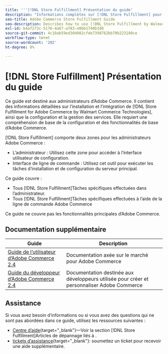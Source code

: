 ```yaml
---
title: '''[!DNL Store Fulfillment] Présentation du guide'
description: "Informations complètes sur [!DNL Store Fulfillment] pour les administrateurs Adobe Commerce, y compris l’installation et l’intégration."
seo-title: Adobe Commerce Store Fulfillment Guide
seo-description: Describes how to use [!DNL Store Fulfillment by Walmart Commerce Technologies] services with Adobe Commerce.
exl-id: b4af273c-5176-4a67-a783-e0bb1740b3d8
source-git-commit: 4c10ab59ed304002cfde7398762bb70b223180ce
workflow-type: tm+mt
source-wordcount: '202'
ht-degree: 0%

---
```


# [!DNL Store Fulfillment] Présentation du guide

Ce guide est destiné aux administrateurs d’Adobe Commerce. Il contient des informations détaillées sur l’installation et l’intégration de [!DNL Store Fulfillment for Adobe Commerce by Walmart Commerce Technologies], ainsi que la configuration et la gestion des services. Elle requiert une compréhension de base de la configuration et des fonctionnalités de base d’Adobe Commerce.

[!DNL Store Fulfillment] comporte deux zones pour les administrateurs Adobe Commerce :

* L’administrateur : Utilisez cette zone pour accéder à l’interface utilisateur de configuration.
* Interface de ligne de commande : Utilisez cet outil pour exécuter les tâches d’installation et de configuration du serveur principal.

Ce guide couvre :

* Tous [!DNL Store Fulfillment]Tâches spécifiques effectuées dans l’administrateur.
* Tous [!DNL Store Fulfillment]Tâches spécifiques effectuées à l’aide de la ligne de commande Adobe Commerce

Ce guide ne couvre pas les fonctionnalités principales d’Adobe Commerce.

## Documentation supplémentaire

| Guide | Description |
|-----------------------------------------------------------------------|----------------------------------------------------------------------------|
| [Guide de l’utilisateur d’Adobe Commerce 2.4](https://docs.magento.com/user-guide/) | Documentation axée sur le marché pour Adobe Commerce |
| [Guide du développeur d’Adobe Commerce 2.4](https://devdocs.magento.com/) | Documentation destinée aux développeurs utilisée pour créer et personnaliser Adobe Commerce |

## Assistance

Si vous avez besoin d’informations ou si vous avez des questions qui ne sont pas abordées dans ce guide, utilisez les ressources suivantes :

* [Centre d’aide](https://experienceleague.adobe.com/docs/commerce-knowledge-base/kb/help-center-guide/magento-help-center-user-guide.html#submit-ticket){target="_blank"}—Voir la section [!DNL Store Fulfillment]Articles de dépannage liés à .
* [tickets d’assistance](https://experienceleague.adobe.com/docs/commerce-knowledge-base/kb/help-center-guide/magento-help-center-user-guide.html#submit-ticket){target="_blank"}: soumettez un ticket pour recevoir une aide supplémentaire.
